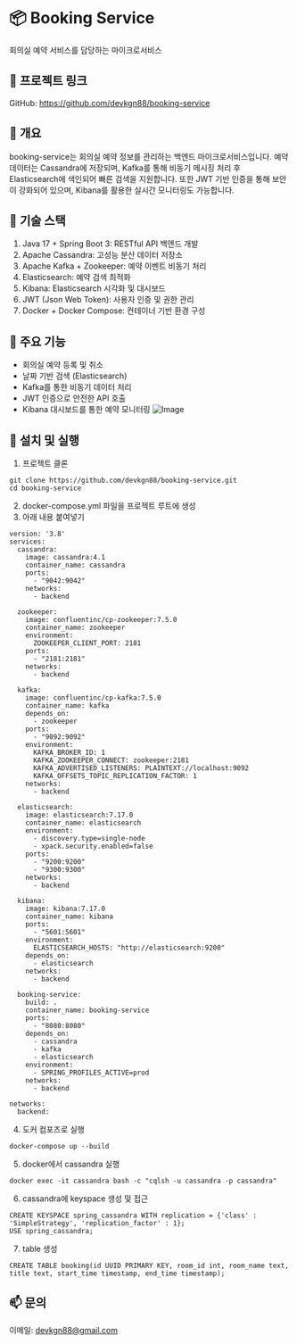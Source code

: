# 📦 Booking Service
회의실 예약 서비스를 담당하는 마이크로서비스

## 🔗 프로젝트 링크
GitHub: https://github.com/devkgn88/booking-service

## 🧩 개요
booking-service는 회의실 예약 정보를 관리하는 백엔드 마이크로서비스입니다.
예약 데이터는 Cassandra에 저장되며, Kafka를 통해 비동기 메시징 처리 후 Elasticsearch에 색인되어 빠른 검색을 지원합니다.
또한 JWT 기반 인증을 통해 보안이 강화되어 있으며, Kibana를 활용한 실시간 모니터링도 가능합니다.

## 🔧 기술 스택
1. Java 17 + Spring Boot 3: RESTful API 백엔드 개발
2. Apache Cassandra: 고성능 분산 데이터 저장소
3. Apache Kafka + Zookeeper: 예약 이벤트 비동기 처리
4. Elasticsearch: 예약 검색 최적화
5. Kibana: Elasticsearch 시각화 및 대시보드
6. JWT (Json Web Token): 사용자 인증 및 권한 관리
7. Docker + Docker Compose: 컨테이너 기반 환경 구성

## 🧠 주요 기능
* 회의실 예약 등록 및 취소
* 날짜 기반 검색 (Elasticsearch)
* Kafka를 통한 비동기 데이터 처리
* JWT 인증으로 안전한 API 호출
* Kibana 대시보드를 통한 예약 모니터링
![Image](https://github.com/user-attachments/assets/5d8cb6aa-0733-4d3b-8b80-95b5e777f771)

## 🚀 설치 및 실행
1. 프로젝트 클론
```
git clone https://github.com/devkgn88/booking-service.git
cd booking-service
```
2. docker-compose.yml 파일을 프로젝트 루트에 생성
3. 아래 내용 붙여넣기
```
version: '3.8'
services:
  cassandra:
    image: cassandra:4.1
    container_name: cassandra
    ports:
      - "9042:9042"
    networks:
      - backend

  zookeeper:
    image: confluentinc/cp-zookeeper:7.5.0
    container_name: zookeeper
    environment:
      ZOOKEEPER_CLIENT_PORT: 2181
    ports:
      - "2181:2181"
    networks:
      - backend

  kafka:
    image: confluentinc/cp-kafka:7.5.0
    container_name: kafka
    depends_on:
      - zookeeper
    ports:
      - "9092:9092"
    environment:
      KAFKA_BROKER_ID: 1
      KAFKA_ZOOKEEPER_CONNECT: zookeeper:2181
      KAFKA_ADVERTISED_LISTENERS: PLAINTEXT://localhost:9092
      KAFKA_OFFSETS_TOPIC_REPLICATION_FACTOR: 1
    networks:
      - backend

  elasticsearch:
    image: elasticsearch:7.17.0
    container_name: elasticsearch
    environment:
      - discovery.type=single-node
      - xpack.security.enabled=false
    ports:
      - "9200:9200"
      - "9300:9300"
    networks:
      - backend

  kibana:
    image: kibana:7.17.0
    container_name: kibana
    ports:
      - "5601:5601"
    environment:
      ELASTICSEARCH_HOSTS: "http://elasticsearch:9200"
    depends_on:
      - elasticsearch
    networks:
      - backend

  booking-service:
    build: .
    container_name: booking-service
    ports:
      - "8080:8080"
    depends_on:
      - cassandra
      - kafka
      - elasticsearch
    environment:
      - SPRING_PROFILES_ACTIVE=prod
    networks:
      - backend

networks:
  backend:
```
4. 도커 컴포즈로 실행
```
docker-compose up --build
```
5. docker에서 cassandra 실행
```
docker exec -it cassandra bash -c "cqlsh -u cassandra -p cassandra"
```
6. cassandra에 keyspace 생성 및 접근
```
CREATE KEYSPACE spring_cassandra WITH replication = {'class' : 'SimpleStrategy', 'replication_factor' : 1};
USE spring_cassandra;
```
7. table 생성
```
CREATE TABLE booking(id UUID PRIMARY KEY, room_id int, room_name text, title text, start_time timestamp, end_time timestamp);
```

## 📫 문의
이메일: devkgn88@gmail.com

